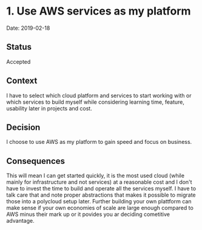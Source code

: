 # 1. Use AWS services as my platform

Date: 2019-02-18

## Status

Accepted

## Context

I have to select which cloud platform and services to start working with or which services to build myself while considering learning time, feature, usability later in projects and cost.

## Decision

I choose to use AWS as my platform to gain speed and focus on business.

## Consequences

This will mean I can get started quickly, it is the most used cloud (while mainly for infrastructure and not services) at a reasonable cost and I don't have to invest the time to build and operate all the services myself. I have to talk care that and note proper abstractions that makes it possible to migrate those into a polycloud setup later. Further building your own plattform can make sense if your own economies of scale are large enough compared to AWS minus their mark up or it povides you ar deciding cometitive advantage.
